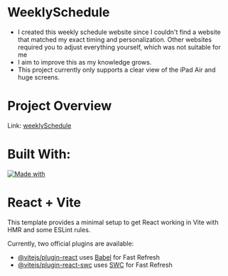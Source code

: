 # WeeklySchedule
* I created this weekly schedule website since I couldn't find a website that matched my exact timing and personalization. Other websites required you to adjust everything yourself, which was not suitable for me
* I aim to improve this as my knowledge grows.
* This project currently only supports a clear view of the iPad Air and huge screens.
  
# Project Overview
Link: [weeklySchedule](https://661dcb400677a462568a56af--lambent-tulumba-c4af29.netlify.app/)

# Built With:
[![Made with](https://skillicons.dev/icons?i=js,html,vite,css,react,tailwind)](https://skillicons.dev)

# React + Vite

This template provides a minimal setup to get React working in Vite with HMR and some ESLint rules.

Currently, two official plugins are available:

- [@vitejs/plugin-react](https://github.com/vitejs/vite-plugin-react/blob/main/packages/plugin-react/README.md) uses [Babel](https://babeljs.io/) for Fast Refresh
- [@vitejs/plugin-react-swc](https://github.com/vitejs/vite-plugin-react-swc) uses [SWC](https://swc.rs/) for Fast Refresh

